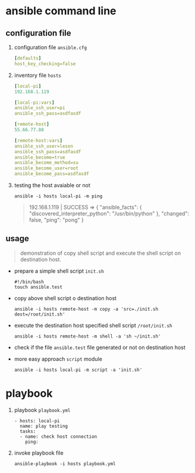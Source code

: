 

# ansible command line

## configuration file

1. configuration file `ansible.cfg`

   ```yml
   [defaults]
   host_key_checking=false
   ```

2. inventory file `hosts`

   ```yml
   [local-pi]
   192.168.1.119
   
   [local-pi:vars]
   ansible_ssh_user=pi
   ansible_ssh_pass=asdfasdf
   
   [remote-host]
   55.66.77.88
   
   [remote-host:vars]
   ansible_ssh_user=leson
   ansible_ssh_pass=asdfasdf
   ansible_become=true
   ansible_become_method=su
   ansible_become_user=root
   ansible_become_pass=asdfasdf
   ```

   

3. testing the host avaiable or not 

   ```shell
   ansible -i hosts local-pi -m ping
   ```

   > 192.168.1.119 | SUCCESS => {
   >     "ansible_facts": {
   >         "discovered_interpreter_python": "/usr/bin/python"
   >     }, 
   >     "changed": false, 
   >     "ping": "pong"
   > }

## usage

> demonstration of copy shell script and execute the shell script on destination host.

- prepare a simple shell script `init.sh`

  ```shell
  #!/bin/bash
  touch ansible.test
  ```

- copy above shell script o destination host

  ```shell
  ansible -i hosts remote-host -m copy -a 'src=./init.sh dest=/root/init.sh'
  ```

- execute the destination host specified shell script `/root/init.sh`

  ```shell
  ansible -i hosts remote-host -m shell -a 'sh ~/init.sh'
  ```

- check if the file `ansible.test` file generated or not on destination host

- more easy approach `script` module 

  ```shell
  ansible -i hosts local-pi -m script -a 'init.sh'
  ```

  

# playbook

1. playbook `playbook.yml`

   ```shell
   - hosts: local-pi
     name: play testing
     tasks:
     - name: check host connection
       ping:
   ```

2. invoke playbook file

   ```shell
   ansible-playbook -i hosts playbook.yml 
   ```

   

